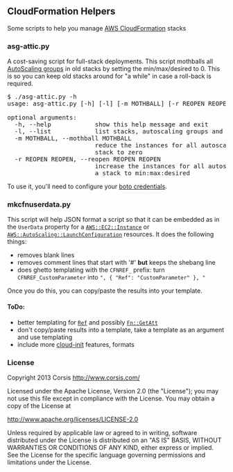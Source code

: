 ## CloudFormation Helpers

Some scripts to help you manage [AWS CloudFormation](http://aws.amazon.com/cloudformation/) stacks

### asg-attic.py

A cost-saving script for full-stack deployments. This script mothballs all
[AutoScaling groups](http://aws.amazon.com/autoscaling/) in old stacks
by setting the min/max/desired to 0. This is so you can keep old stacks around for
"a while" in case a roll-back is required.

<pre>
$ ./asg-attic.py -h
usage: asg-attic.py [-h] [-l] [-m MOTHBALL] [-r REOPEN REOPEN]

optional arguments:
  -h, --help            show this help message and exit
  -l, --list            list stacks, autoscaling groups and values
  -m MOTHBALL, --mothball MOTHBALL
                        reduce the instances for all autoscaling group(s) in a
                        stack to zero
  -r REOPEN REOPEN, --reopen REOPEN REOPEN
                        increase the instances for all autoscaling group(s) in
                        a stack to min:max:desired
</pre>

To use it, you'll need to configure your [boto credentials](http://boto.readthedocs.org/en/latest/boto_config_tut.html#credentials).

### mkcfnuserdata.py

This script will help JSON format a script so that it can be embedded as in the `UserData`
property for a [`AWS::EC2::Instance`](http://docs.aws.amazon.com/AWSCloudFormation/latest/UserGuide/aws-properties-ec2-instance.html)
or [`AWS::AutoScaling::LaunchConfiguration`](http://docs.aws.amazon.com/AWSCloudFormation/latest/UserGuide/aws-properties-as-launchconfig.html) resources.
It does the following things:

 - removes blank lines
 - removes comment lines that start with '#' **but** keeps the shebang line
 - does ghetto templating with the `CFNREF_` prefix:
    turn `CFNREF_CustomParameter` into `", { "Ref": "CustomParameter" }, "`

Once you do this, you can copy/paste the results into your template.
 
#### ToDo:

 - better templating for [`Ref`](http://docs.aws.amazon.com/AWSCloudFormation/latest/UserGuide/intrinsic-function-reference-ref.html) and possibly [`Fn::GetAtt`](http://docs.aws.amazon.com/AWSCloudFormation/latest/UserGuide/intrinsic-function-reference-getatt.html)
 - don't copy/paste results into a template, take a template as an argument and use templating
 - include more [cloud-init](http://cloudinit.readthedocs.org/en/latest/topics/format.html) features, formats

### License

Copyright 2013 Corsis
http://www.corsis.com/

Licensed under the Apache License, Version 2.0 (the "License");
you may not use this file except in compliance with the License.
You may obtain a copy of the License at

http://www.apache.org/licenses/LICENSE-2.0

Unless required by applicable law or agreed to in writing, software
distributed under the License is distributed on an "AS IS" BASIS,
WITHOUT WARRANTIES OR CONDITIONS OF ANY KIND, either express or implied.
See the License for the specific language governing permissions and
limitations under the License.

